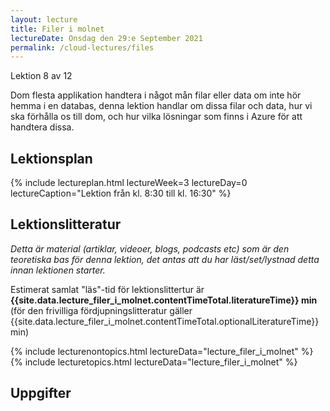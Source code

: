 ```yaml
---
layout: lecture
title: Filer i molnet
lectureDate: Onsdag den 29:e September 2021
permalink: /cloud-lectures/files
---
```


Lektion 8 av 12

Dom flesta applikation handtera i något mån filar eller data om inte hör hemma i en databas, denna lektion handlar om dissa filar och data, hur vi ska förhålla os till dom, och hur vilka lösningar som finns i Azure för att handtera dissa.

## Lektionsplan

{% include lectureplan.html lectureWeek=3 lectureDay=0 lectureCaption="Lektion från kl. 8:30 till kl. 16:30" %}

## Lektionslitteratur
*Detta är material (artiklar, videoer, blogs, podcasts etc) som är den teoretiska bas för denna lektion, det antas att du har läst/set/lystnad detta innan lektionen starter.*


Estimerat samlat "läs"-tid för lektionslittertur är **{{site.data.lecture_filer_i_molnet.contentTimeTotal.literatureTime}} min** (för den frivilliga fördjupningslitteratur gäller {{site.data.lecture_filer_i_molnet.contentTimeTotal.optionalLiteratureTime}} min)

{% include lecturenontopics.html lectureData="lecture_filer_i_molnet" %}
{% include lecturetopics.html lectureData="lecture_filer_i_molnet" %}

## Uppgifter

